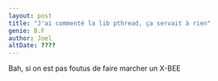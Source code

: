 ```yaml
---
layout: post
title: "J'ai commenté la lib pthread, ça servait à rien"
genie: B.F
author: Joel
altDate: ????
---
```


Bah, si on est pas foutus de faire marcher un X-BEE
